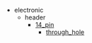 * electronic
  * header
    * [14_pin](electronic/header/14_pin)
      * [through_hole](electronic/header/14_pin/through_hole)

